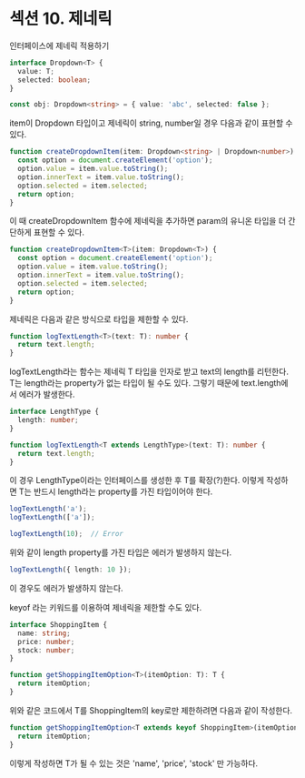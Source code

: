 # 섹션 10. 제네릭

인터페이스에 제네릭 적용하기

```ts
interface Dropdown<T> {
  value: T;
  selected: boolean;
}

const obj: Dropdown<string> = { value: 'abc', selected: false };
```

item이 Dropdown 타입이고 제네릭이 string, number일 경우 다음과 같이 표현할 수 있다.

```ts
function createDropdownItem(item: Dropdown<string> | Dropdown<number>) {
  const option = document.createElement('option');
  option.value = item.value.toString();
  option.innerText = item.value.toString();
  option.selected = item.selected;
  return option;
}
```

이 때 createDropdownItem 함수에 제네릭을 추가하면 param의 유니온 타입을 더 간단하게 표현할 수 있다.

```ts
function createDropdownItem<T>(item: Dropdown<T>) {
  const option = document.createElement('option');
  option.value = item.value.toString();
  option.innerText = item.value.toString();
  option.selected = item.selected;
  return option;
}
```

제네릭은 다음과 같은 방식으로 타입을 제한할 수 있다.

```ts
function logTextLength<T>(text: T): number {
  return text.length;
}
```

logTextLength라는 함수는 제네릭 T 타입을 인자로 받고 text의 length를 리턴한다. T는 length라는 property가 없는 타입이 될 수도 있다. 그렇기 때문에 text.length에서 에러가 발생한다.

```ts
interface LengthType {
  length: number;
}

function logTextLength<T extends LengthType>(text: T): number {
  return text.length;
}
```

이 경우 LengthType이라는 인터페이스를 생성한 후 T를 확장(?)한다. 이렇게 작성하면 T는 반드시 length라는 property를 가진 타입이어야 한다.

```ts
logTextLength('a');
logTextLength(['a']);

logTextLength(10);  // Error
```

위와 같이 length property를 가진 타입은 에러가 발생하지 않는다.

```ts
logTextLength({ length: 10 });
```

이 경우도 에러가 발생하지 않는다.

keyof 라는 키워드를 이용하여 제네릭을 제한할 수도 있다.

```ts
interface ShoppingItem {
  name: string;
  price: number;
  stock: number;
}

function getShoppingItemOption<T>(itemOption: T): T {
  return itemOption;
}
```

위와 같은 코드에서 T를 ShoppingItem의 key로만 제한하려면 다음과 같이 작성한다.

```ts
function getShoppingItemOption<T extends keyof ShoppingItem>(itemOption: T): T {
  return itemOption;
}
```

이렇게 작성하면 T가 될 수 있는 것은 'name', 'price', 'stock' 만 가능하다.
